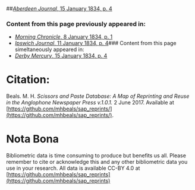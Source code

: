 ##[*Aberdeen Journal*, 15 January 1834, p. 4](https://mhbeals.github.io/sap_html/Aberdeen-Journal/Aberdeen-Journal-15-January-1834-p-4)

### Content from this page previously appeared in:
+ [*Morning Chronicle*, 8 January 1834, p. 1](https://mhbeals.github.io/sap_html/Morning-Chronicle/Morning-Chronicle-8-January-1834-p-1)
+ [*Ipswich Journal*, 11 January 1834, p. 4](https://mhbeals.github.io/sap_html/Ipswich-Journal/Ipswich-Journal-11-January-1834-p-4)### Content from this page simeltaneously appeared in:
+ [*Derby Mercury*, 15 January 1834, p. 4](https://mhbeals.github.io/sap_html/Derby-Mercury/Derby-Mercury-15-January-1834-p-4)
                    
# Citation: 

Beals. M. H. *Scissors and Paste Database: A Map of Reprinting and Reuse in the Anglophone Newspaper Press v.1.0.1.* 2 June 2017. Available at [https://github.com/mhbeals/sap_reprints/](https://github.com/mhbeals/sap_reprints/). 
                    
# Nota Bona

Bibliometric data is time consuming to produce but benefits us all. Please remember to cite or acknowledge this and any other bibliometric data you use in your research. All data is available CC-BY 4.0 at [https://github.com/mhbeals/sap_reprints](https://github.com/mhbeals/sap_reprints)
